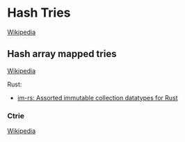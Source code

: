 # Hash Tries
[Wikipedia](https://en.wikipedia.org/wiki/Hash_tree_(persistent_data_structure))

## Hash array mapped tries
[Wikipedia](https://en.wikipedia.org/wiki/Hash_array_mapped_trie)

Rust:
- [im-rs: Assorted immutable collection datatypes for Rust](https://github.com/bodil/im-rs)

### Ctrie
[Wikipedia](https://en.wikipedia.org/wiki/Ctrie)